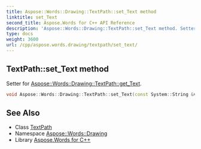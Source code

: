 ```yaml
---
title: Aspose::Words::Drawing::TextPath::set_Text method
linktitle: set_Text
second_title: Aspose.Words for C++ API Reference
description: 'Aspose::Words::Drawing::TextPath::set_Text method. Setter for Aspose::Words::Drawing::TextPath::get_Text in C++.'
type: docs
weight: 3600
url: /cpp/aspose.words.drawing/textpath/set_text/
---
```

## TextPath::set_Text method


Setter for [Aspose::Words::Drawing::TextPath::get_Text](../get_text/).

```cpp
void Aspose::Words::Drawing::TextPath::set_Text(const System::String &value)
```

## See Also

* Class [TextPath](../)
* Namespace [Aspose::Words::Drawing](../../)
* Library [Aspose.Words for C++](../../../)
